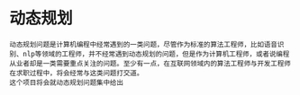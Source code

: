 # 动态规划

    动态规划问题是计算机编程中经常遇到的一类问题，尽管作为标准的算法工程师，比如语音识别、nlp等领域的工程师，并不经常遇到动态规划的问题，但是作为计算机工程师，或者说编程从业者却是一类需要重点关注的问题。至少有一点，在互联网领域内的算法工程师与开发工程师在求职过程中，将会经常与这类问题打交道。
    这个项目将会就动态规划问题集中给出
